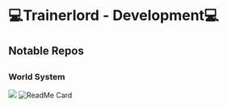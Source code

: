 <h1>💻Trainerlord - Development💻</h1>
<h3><a href="trainerlordDevelopemnt.uk.to"></a></h3>

<h2>Notable Repos<h2>
<h3>World System</h3>

[<img src="https://img.shields.io/static/v1?label=worldsystem&message=2.4.11&color=blue"/>][worldsystem]
![ReadMe Card](https://github-readme-stats.vercel.app/api/pin/?username=trainerlord&repo=worldsystem)

[site]: trainerlordDevelopemnt.uk.to
[worldsystem]: https://www.spigotmc.org/resources/worldsystem-%E2%97%8F-the-one-world-per-player-solution-%E2%97%8F-gui-%E2%97%8F-highly-configurable-%E2%97%8F-1-8-1-16.49756/